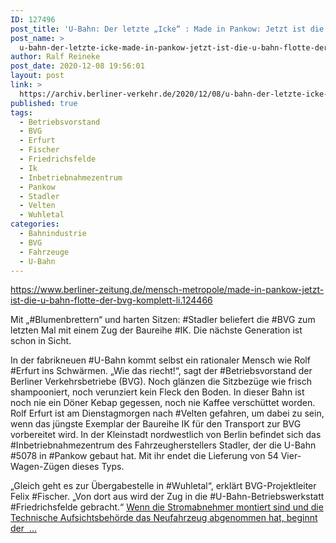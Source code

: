 ```yaml
---
ID: 127496
post_title: 'U-Bahn: Der letzte „Icke“ : Made in Pankow: Jetzt ist die U-Bahn-Flotte der BVG komplett, aus Berliner Zeitung'
post_name: >
  u-bahn-der-letzte-icke-made-in-pankow-jetzt-ist-die-u-bahn-flotte-der-bvg-komplett-aus-berliner-zeitung
author: Ralf Reineke
post_date: 2020-12-08 19:56:01
layout: post
link: >
  https://archiv.berliner-verkehr.de/2020/12/08/u-bahn-der-letzte-icke-made-in-pankow-jetzt-ist-die-u-bahn-flotte-der-bvg-komplett-aus-berliner-zeitung/
published: true
tags:
  - Betriebsvorstand
  - BVG
  - Erfurt
  - Fischer
  - Friedrichsfelde
  - Ik
  - Inbetriebnahmezentrum
  - Pankow
  - Stadler
  - Velten
  - Wuhletal
categories:
  - Bahnindustrie
  - BVG
  - Fahrzeuge
  - U-Bahn
---
```

https://www.berliner-zeitung.de/mensch-metropole/made-in-pankow-jetzt-ist-die-u-bahn-flotte-der-bvg-komplett-li.124466

Mit „#Blumenbrettern“ und harten Sitzen: #Stadler beliefert die #BVG zum letzten Mal mit einem Zug der Baureihe #IK. Die nächste Generation ist schon in Sicht.

In der fabrikneuen #U-Bahn kommt selbst ein rationaler Mensch wie Rolf #Erfurt ins Schwärmen. „Wie das riecht!“, sagt der #Betriebsvorstand der Berliner Verkehrsbetriebe (BVG). Noch glänzen die Sitzbezüge wie frisch shampooniert, noch verunziert kein Fleck den Boden. In dieser Bahn ist noch nie ein Döner Kebap gegessen, noch nie Kaffee verschüttet worden. Rolf Erfurt ist am Dienstagmorgen nach #Velten gefahren, um dabei zu sein, wenn das jüngste Exemplar der Baureihe IK für den Transport zur BVG vorbereitet wird. In der Kleinstadt nordwestlich von Berlin befindet sich das #Inbetriebnahmezentrum des Fahrzeugherstellers Stadler, der die U-Bahn #5078 in #Pankow gebaut hat. Mit ihr endet die Lieferung von 54 Vier-Wagen-Zügen dieses Typs.

„Gleich geht es zur Übergabestelle in #Wuhletal“, erklärt BVG-Projektleiter Felix #Fischer. „Von dort aus wird der Zug in die #U-Bahn-Betriebswerkstatt #Friedrichsfelde gebracht.“ <a href="https://www.berliner-zeitung.de/mensch-metropole/made-in-pankow-jetzt-ist-die-u-bahn-flotte-der-bvg-komplett-li.124466">Wenn die Stromabnehmer montiert sind und die Technische Aufsichtsbehörde das Neufahrzeug abgenommen hat, beginnt der  ...</a>